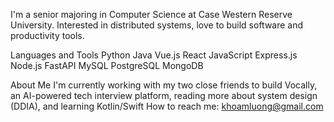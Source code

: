 I'm a senior majoring in Computer Science at Case Western Reserve University. Interested in distributed systems, love to build software and productivity tools. 

Languages and Tools
Python Java Vue.js React JavaScript Express.js Node.js FastAPI MySQL PostgreSQL MongoDB

About Me
I'm currently working with my two close friends to build Vocally, an AI-powered tech interview platform, reading more about system design (DDIA), and learning Kotlin/Swift
How to reach me: khoamluong@gmail.com
